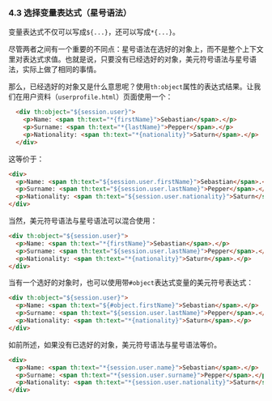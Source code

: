 ### 4.3 选择变量表达式（星号语法）

变量表达式不仅可以写成`${...}`，还可以写成`*{...}`。

尽管两者之间有一个重要的不同点：星号语法在选好的对象上，而不是整个上下文里对表达式求值。也就是说，只要没有已经选好的对象，美元符号语法与星号语法，实际上做了相同的事情。

那么，已经选好的对象又是什么意思呢？使用`th:object`属性的表达式结果。让我们在用户资料（`userprofile.html`）页面使用一个：
```html
  <div th:object="${session.user}">
    <p>Name: <span th:text="*{firstName}">Sebastian</span>.</p>
    <p>Surname: <span th:text="*{lastName}">Pepper</span>.</p>
    <p>Nationality: <span th:text="*{nationality}">Saturn</span>.</p>
  </div>
```
这等价于：
```html
<div>
  <p>Name: <span th:text="${session.user.firstName}">Sebastian</span>.</p>
  <p>Surname: <span th:text="${session.user.lastName}">Pepper</span>.</p>
  <p>Nationality: <span th:text="${session.user.nationality}">Saturn</span>.</p>
</div>
```
当然，美元符号语法与星号语法可以混合使用：
```html
<div th:object="${session.user}">
  <p>Name: <span th:text="*{firstName}">Sebastian</span>.</p>
  <p>Surname: <span th:text="${session.user.lastName}">Pepper</span>.</p>
  <p>Nationality: <span th:text="*{nationality}">Saturn</span>.</p>
</div>
```
当有一个选好的对象时，也可以使用带`#object`表达式变量的美元符号表达式：
```html
<div th:object="${session.user}">
  <p>Name: <span th:text="${#object.firstName}">Sebastian</span>.</p>
  <p>Surname: <span th:text="${session.user.lastName}">Pepper</span>.</p>
  <p>Nationality: <span th:text="*{nationality}">Saturn</span>.</p>
</div>
```
如前所述，如果没有已选好的对象，美元符号语法与星号语法等价。
```html
<div>
  <p>Name: <span th:text="*{session.user.name}">Sebastian</span>.</p>
  <p>Surname: <span th:text="*{session.user.surname}">Pepper</span>.</p>
  <p>Nationality: <span th:text="*{session.user.nationality}">Saturn</span>.</p>
</div>
```